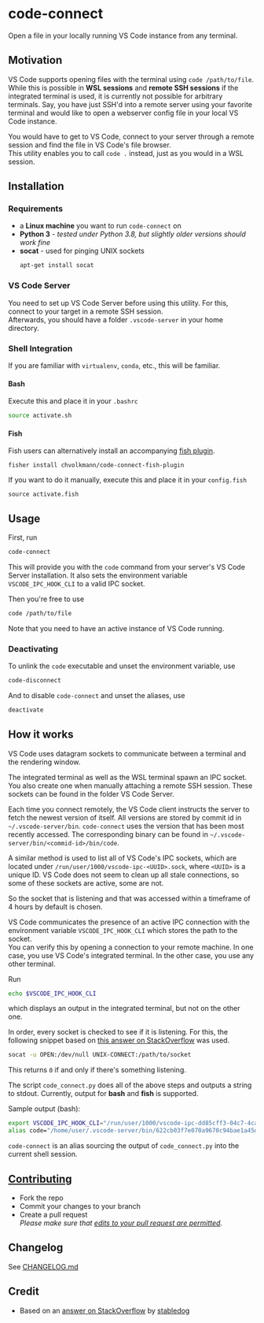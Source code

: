 # code-connect

Open a file in your locally running VS Code instance from any terminal.

## Motivation

VS Code supports opening files with the terminal using `code /path/to/file`. While this is possible in **WSL sessions** and **remote SSH sessions** if the integrated terminal is used, it is currently not possible for arbitrary terminals. Say, you have just SSH'd into a remote server using your favorite terminal and would like to open a webserver config file in your local VS Code instance.

You would have to get to VS Code, connect to your server through a remote session and find the file in VS Code's file browser.  
This utility enables you to call `code .` instead, just as you would in a WSL session.

## Installation

### Requirements

- a **Linux machine** you want to run `code-connect` on
- **Python 3** - _tested under Python 3.8, but slightly older versions should work fine_
- **socat** - used for pinging UNIX sockets
  ```bash
  apt-get install socat
  ```

### VS Code Server

You need to set up VS Code Server before using this utility. For this, connect to your target in a remote SSH session.  
Afterwards, you should have a folder `.vscode-server` in your home directory.

### Shell Integration

If you are familiar with `virtualenv`, `conda`, etc., this will be familiar.

#### Bash

Execute this and place it in your `.bashrc`

```bash
source activate.sh
```

#### Fish

Fish users can alternatively install an accompanying [fish plugin](https://github.com/chvolkmann/code-connect-fish-plugin).

```fish
fisher install chvolkmann/code-connect-fish-plugin
```

If you want to do it manually, execute this and place it in your `config.fish`

```fish
source activate.fish
```

## Usage

First, run

```bash
code-connect
```

This will provide you with the `code` command from your server's VS Code Server installation. It also sets the environment variable `VSCODE_IPC_HOOK_CLI` to a valid IPC socket.

Then you're free to use

```bash
code /path/to/file
```

Note that you need to have an active instance of VS Code running.

### Deactivating

To unlink the `code` executable and unset the environment variable, use

```bash
code-disconnect
```

And to disable `code-connect` and unset the aliases, use

```bash
deactivate
```

## How it works

VS Code uses datagram sockets to communicate between a terminal and the rendering window.

The integrated terminal as well as the WSL terminal spawn an IPC socket. You also create one when manually attaching a remote SSH session. These sockets can be found in the folder VS Code Server.

Each time you connect remotely, the VS Code client instructs the server to fetch the newest version of itself. All versions are stored by commit id in `~/.vscode-server/bin`. `code-connect` uses the version that has been most recently accessed. The corresponding binary can be found in `~/.vscode-server/bin/<commid-id>/bin/code`.

A similar method is used to list all of VS Code's IPC sockets, which are located under `/run/user/1000/vscode-ipc-<UUID>.sock`, where `<UUID>` is a unique ID. VS Code does not seem to clean up all stale connections, so some of these sockets are active, some are not.

So the socket that is listening and that was accessed within a timeframe of 4 hours by default is chosen.

VS Code communicates the presence of an active IPC connection with the environment variable `VSCODE_IPC_HOOK_CLI` which stores the path to the socket.  
You can verify this by opening a connection to your remote machine. In one case, you use VS Code's integrated terminal. In the other case, you use any other terminal.

Run

```bash
echo $VSCODE_IPC_HOOK_CLI
```

which displays an output in the integrated terminal, but not on the other one.

In order, every socket is checked to see if it is listening. For this, the following snippet based on [this answer on StackOverflow](https://unix.stackexchange.com/a/556790) was used.

```bash
socat -u OPEN:/dev/null UNIX-CONNECT:/path/to/socket
```

This returns `0` if and only if there's something listening.

The script `code_connect.py` does all of the above steps and outputs a string to stdout. Currently, output for **bash** and **fish** is supported.

Sample output (bash):

```bash
export VSCODE_IPC_HOOK_CLI="/run/user/1000/vscode-ipc-dd85cff3-04c7-4ca6-9c06-229acd73008c.sock"
alias code="/home/user/.vscode-server/bin/622cb03f7e070a9670c94bae1a45d78d7181fbd4/bin/code"
```

`code-connect` is an alias sourcing the output of `code_connect.py` into the current shell session.

## [Contributing](./CONTRIBUTING.md)

- Fork the repo
- Commit your changes to your branch
- Create a pull request  
  _Please make sure that [edits to your pull request are permitted](https://docs.github.com/en/github/collaborating-with-issues-and-pull-requests/allowing-changes-to-a-pull-request-branch-created-from-a-fork)._

## Changelog

See [CHANGELOG.md](./CHANGELOG.md)

## Credit

- Based on an [answer on StackOverflow](https://stackoverflow.com/a/60949722) by [stabledog](https://stackoverflow.com/users/237059/Stabledog)
